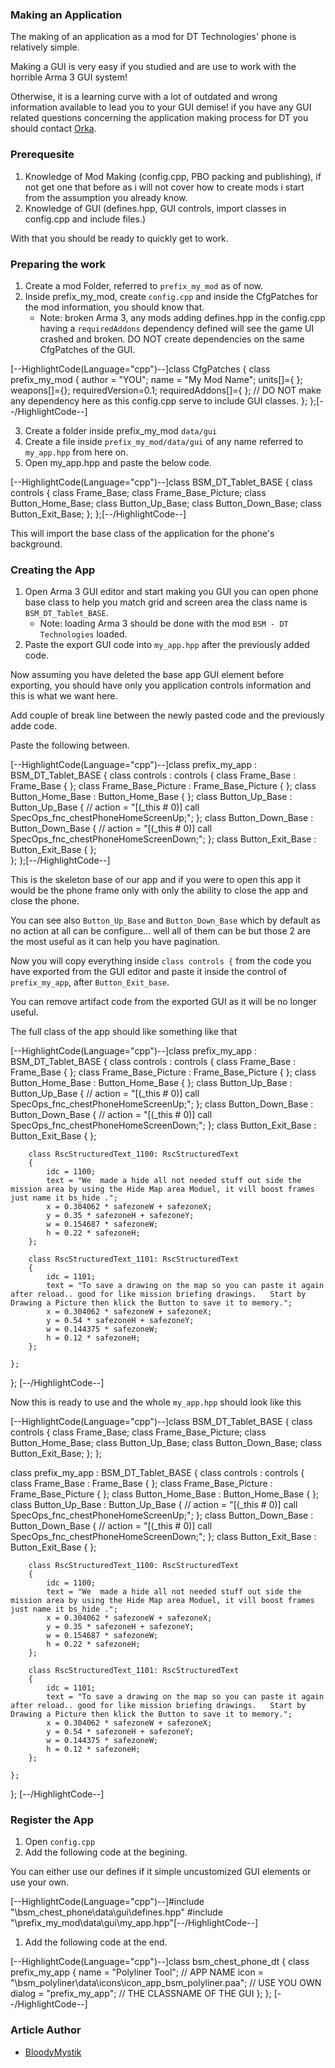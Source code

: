 ### Making an Application
The making of an application as a mod for DT Technologies' phone is relatively simple.

Making a GUI is very easy if you studied and are use to work with the horrible Arma 3 GUI system! 

Otherwise, it is a learning curve with a lot of outdated and wrong information available to lead you to your GUI demise! if you have any GUI related questions concerning the application making process for DT you should contact [Orka](https://steamcommunity.com/profiles/76561197971902294/).

### Prerequesite
1. Knowledge of Mod Making (config.cpp, PBO packing and publishing), if not get one that before as i will not cover how to create mods i start from the assumption you already know.
1. Knowledge of GUI (defines.hpp, GUI controls, import classes in config.cpp and include files.)

With that you should be ready to quickly get to work.

### Preparing the work
1. Create a mod Folder, referred to ``prefix_my_mod`` as of now.
2. Inside prefix_my_mod, create ``config.cpp`` and inside the CfgPatches for the mod information, you should know that.
    - Note: broken Arma 3, any mods adding defines.hpp in the config.cpp having a ``requiredAddons`` dependency defined will see the game UI crashed and broken. DO NOT create dependencies on the same CfgPatches of the GUI.

[--HighlightCode(Language="cpp")--]class CfgPatches
{
	class prefix_my_mod
	{
		author = "YOU";
		name = "My Mod Name";
		units[]={ };
		weapons[]={};
		requiredVersion=0.1;
		requiredAddons[]={ }; // DO NOT make any dependency here as this config.cpp serve to include GUI classes.
	};
};[--/HighlightCode--]

3. Create a folder inside prefix_my_mod ``data/gui``
3. Create a file inside ``prefix_my_mod/data/gui`` of any name referred to ``my_app.hpp`` from here on.
3. Open my_app.hpp and paste the below code.

[--HighlightCode(Language="cpp")--]class BSM_DT_Tablet_BASE {
    class controls {
		class Frame_Base;
		class Frame_Base_Picture;
		class Button_Home_Base;
		class Button_Up_Base;
		class Button_Down_Base;
		class Button_Exit_Base;
    };
};[--/HighlightCode--]

This will import the base class of the application for the phone's background.

### Creating the App

1. Open Arma 3 GUI editor and start making you GUI you can open phone base class to help you match grid and screen area the class name is ``BSM_DT_Tablet_BASE``.
    - Note: loading Arma 3 should be done with the mod ``BSM - DT Technologies`` loaded.
2. Paste the export GUI code into ``my_app.hpp`` after the previously added code.

Now assuming you have deleted the base app GUI element before exporting, you should have only you application controls information and this is what we want here.

Add couple of break line between the newly pasted code and the previously adde code.

Paste the following between.

[--HighlightCode(Language="cpp")--]class prefix_my_app : BSM_DT_Tablet_BASE {
    class controls : controls {
		class Frame_Base : Frame_Base { };
		class Frame_Base_Picture : Frame_Base_Picture { };
		class Button_Home_Base : Button_Home_Base { };
		class Button_Up_Base : Button_Up_Base { 
			// action = "[(_this # 0)] call SpecOps_fnc_chestPhoneHomeScreenUp;";
		};
		class Button_Down_Base : Button_Down_Base {
			// action = "[(_this # 0)] call SpecOps_fnc_chestPhoneHomeScreenDown;";
		};
		class Button_Exit_Base : Button_Exit_Base { };  
    };
};[--/HighlightCode--]

This is the skeleton base of our app and if you were to open this app it would be the phone frame only with only the ability to close the app and close the phone.

You can see also ``Button_Up_Base`` and ``Button_Down_Base`` which by default as no action at all can be configure... well all of them can be but those 2 are the most useful as it can help you have pagination.

Now you will copy everything inside ``class controls {`` from the code you have exported from the GUI editor and paste it inside the control of ``prefix_my_app``, after ``Button_Exit_base``.

You can remove artifact code from the exported GUI as it will be no longer useful.

The full class of the app should like something like that

[--HighlightCode(Language="cpp")--]class prefix_my_app : BSM_DT_Tablet_BASE {
    class controls : controls {
		class Frame_Base : Frame_Base { };
		class Frame_Base_Picture : Frame_Base_Picture { };
		class Button_Home_Base : Button_Home_Base { };
		class Button_Up_Base : Button_Up_Base { 
			// action = "[(_this # 0)] call SpecOps_fnc_chestPhoneHomeScreenUp;";
		};
		class Button_Down_Base : Button_Down_Base {
			// action = "[(_this # 0)] call SpecOps_fnc_chestPhoneHomeScreenDown;";
		};
		class Button_Exit_Base : Button_Exit_Base { };  

        class RscStructuredText_1100: RscStructuredText
        {
            idc = 1100;
            text = "We  made a hide all not needed stuff out side the mission area by using the Hide Map area Moduel, it vill boost frames just name it bs_hide .";
            x = 0.304062 * safezoneW + safezoneX;
            y = 0.35 * safezoneH + safezoneY;
            w = 0.154687 * safezoneW;
            h = 0.22 * safezoneH;
        };
        
        class RscStructuredText_1101: RscStructuredText
        {
            idc = 1101;
            text = "To save a drawing on the map so you can paste it again after reload.. good for like mission briefing drawings.   Start by Drawing a Picture then klick the Button to save it to memory.";
            x = 0.304062 * safezoneW + safezoneX;
            y = 0.54 * safezoneH + safezoneY;
            w = 0.144375 * safezoneW;
            h = 0.12 * safezoneH;
        };

    };
};
[--/HighlightCode--]

Now this is ready to use and the whole ``my_app.hpp`` should look like this

[--HighlightCode(Language="cpp")--]class BSM_DT_Tablet_BASE {
    class controls {
		class Frame_Base;
		class Frame_Base_Picture;
		class Button_Home_Base;
		class Button_Up_Base;
		class Button_Down_Base;
		class Button_Exit_Base;
    };
};


class prefix_my_app : BSM_DT_Tablet_BASE {
    class controls : controls {
		class Frame_Base : Frame_Base { };
		class Frame_Base_Picture : Frame_Base_Picture { };
		class Button_Home_Base : Button_Home_Base { };
		class Button_Up_Base : Button_Up_Base { 
			// action = "[(_this # 0)] call SpecOps_fnc_chestPhoneHomeScreenUp;";
		};
		class Button_Down_Base : Button_Down_Base {
			// action = "[(_this # 0)] call SpecOps_fnc_chestPhoneHomeScreenDown;";
		};
		class Button_Exit_Base : Button_Exit_Base { };  

        class RscStructuredText_1100: RscStructuredText
        {
            idc = 1100;
            text = "We  made a hide all not needed stuff out side the mission area by using the Hide Map area Moduel, it vill boost frames just name it bs_hide .";
            x = 0.304062 * safezoneW + safezoneX;
            y = 0.35 * safezoneH + safezoneY;
            w = 0.154687 * safezoneW;
            h = 0.22 * safezoneH;
        };
        
        class RscStructuredText_1101: RscStructuredText
        {
            idc = 1101;
            text = "To save a drawing on the map so you can paste it again after reload.. good for like mission briefing drawings.   Start by Drawing a Picture then klick the Button to save it to memory.";
            x = 0.304062 * safezoneW + safezoneX;
            y = 0.54 * safezoneH + safezoneY;
            w = 0.144375 * safezoneW;
            h = 0.12 * safezoneH;
        };

    };
};
[--/HighlightCode--]

### Register the App
1. Open ``config.cpp``
1. Add the following code at the begining.

You can either use our defines if it simple uncustomized GUI elements or use your own.

[--HighlightCode(Language="cpp")--]#include "\bsm_chest_phone\data\gui\defines.hpp"
#include "\prefix_my_mod\data\gui\my_app.hpp"[--/HighlightCode--]


1. Add the following code at the end.

[--HighlightCode(Language="cpp")--]class bsm_chest_phone_dt {
	class prefix_my_app {
		name = "Polyliner Tool"; // APP NAME
		icon = "\bsm_polyliner\data\icons\icon_app_bsm_polyliner.paa"; // USE YOU OWN
		dialog = "prefix_my_app"; // THE CLASSNAME OF THE GUI
	};
};
[--/HighlightCode--]

### Article Author
- [BloodyMystik](https://steamcommunity.com/id/bloodymystik/)

